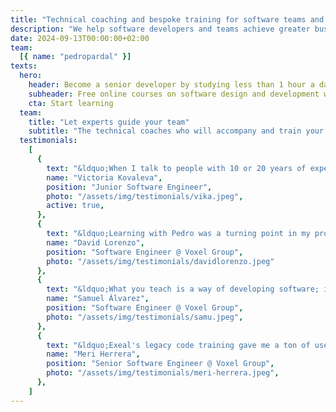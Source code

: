 ```yaml
---
title: "Technical coaching and bespoke training for software teams and developers"
description: "We help software developers and teams achieve greater business impact through best development practices."
date: 2024-09-13T00:00:00+02:00
team:
  [{ name: "pedropardal" }]
texts:
  hero:
    header: Become a senior developer by studying less than 1 hour a day
    subheader: Free online courses on software design and development with best practices.
    cta: Start learning
  team:
    title: "Let experts guide your team"
    subtitle: "The technical coaches who will accompany and train your team are developers and <em>technical leaders with extensive experience</em> working in high-performance teams."
  testimonials:
    [
      {
        text: "&ldquo;When I talk to people with 10 or 20 years of experience, they tell me that they wish they had been able to learn everything I know now when they were starting out.&rdquo;",
        name: "Victoria Kovaleva",
        position: "Junior Software Engineer",
        photo: "/assets/img/testimonials/vika.jpeg",
        active: true,
      },
      {
        text: "&ldquo;Learning with Pedro was a turning point in my professional career.&rdquo;",
        name: "David Lorenzo",
        position: "Software Engineer @ Voxel Group",
        photo: "/assets/img/testimonials/davidlorenzo.jpeg"
      },
      {
        text: "&ldquo;What you teach is a way of developing software; it's many pieces coming together to form a puzzle.&rdquo;",
        name: "Samuel Álvarez",
        position: "Software Engineer @ Voxel Group",
        photo: "/assets/img/testimonials/samu.jpeg",
      },
      {
        text: "&ldquo;Exeal's legacy code training gave me a ton of useful tips that are great for applying in daily work. In addition to learning and reinforcing existing strategies to make legacy code a bit more manageable and less intimidating. I highly recommend it!&rdquo;",
        name: "Meri Herrera",
        position: "Senior Software Engineer @ Voxel Group",
        photo: "/assets/img/testimonials/meri-herrera.jpeg",
      },
    ]
---
```


